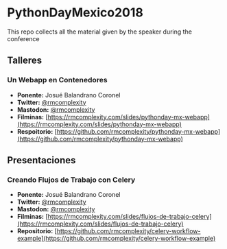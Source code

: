# PythonDayMexico2018
This repo collects all the material given by the speaker during the conference

## Talleres

### Un Webapp en Contenedores

- **Ponente:** Josué Balandrano Coronel
- **Twitter:** [@rmcomplexity](https://twitter.com/rmcomplexity)
- **Mastodon:** [@rmcomplexity](https://mastodon.social/@rmcomplexity)
- **Filminas:** [https://rmcomplexity.com/slides/pythonday-mx-webapp](https://rmcomplexity.com/slides/pythonday-mx-webapp)
- **Respoitorio:** [https://github.com/rmcomplexity/pythonday-mx-webapp](https://github.com/rmcomplexity/pythonday-mx-webapp)

## Presentaciones

### Creando Flujos de Trabajo con Celery

- **Ponente:** Josué Balandrano Coronel
- **Twitter:** [@rmcomplexity](https://twitter.com/rmcomplexity)
- **Mastodon:** [@rmcomplexity](https://mastodon.social/@rmcomplexity)
- **Filminas:** [https://rmcomplexity.com/slides/flujos-de-trabajo-celery](https://rmcomplexity.com/slides/flujos-de-trabajo-celery)
- **Repositorio:** [https://github.com/rmcomplexity/celery-workflow-example](https://github.com/rmcomplexity/celery-workflow-example)
